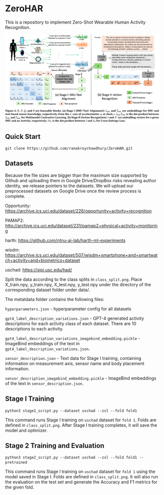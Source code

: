 # ZeroHAR
This is a repository to implement Zero-Shot Wearable Human Activity Recognition.

![alt text](https://github.com/ranakroychowdhury/ZeroHAR/blob/main/setup.png)

## Quick Start
```
git clone https://github.com/ranakroychowdhury/ZeroHAR.git
```

## Datasets
Because the file sizes are bigger than the maximum size supported by Github and uploading them in Google Drive/DropBox risks revealing author identity, we release pointers to the datasets. We will upload our preprocessed datasets on Google Drive once the review process is complete.

Opportunity: https://archive.ics.uci.edu/dataset/226/opportunity+activity+recognition

PAMAP2: http://archive.ics.uci.edu/dataset/231/pamap2+physical+activity+monitoring

harth: https://github.com/ntnu-ai-lab/harth-ml-experiments

wisdm: https://archive.ics.uci.edu/dataset/507/wisdm+smartphone+and+smartwatch+activity+and+biometrics+dataset

uschad: https://sipi.usc.edu/had/

Split the data according to the class splits in `class_split.png`. Place X_train.npy, y_train.npy, X_test.npy, y_test.npy under the directory of the corresponding dataset folder under data/.

The metatdata folder contains the following files:

`hyperparameters.json` - hyperparameter config for all datasets

`gpt4_label_description_variations.json` - GPT-4 generated activity descriptions for each activity class of each dataset. There are 10 descriptions to each activity.

`gpt4_label_description_variations_imagebind_embedding.pickle` - ImageBind embeddings of the text in `gpt4_label_description_variations.json`.

`sensor_description.json` - Text data for Stage I training, containing information on measurement axis, sensor name and body placement information.

`sensor_description_imagebind_embedding.pickle` - ImageBind embeddings of the text in `sensor_description.json`.



## Stage I Training

```
python3 stage1_script.py --dataset uschad --zsl --fold fold1
```

This command runs Stage I training on `uschad` dataset for `fold 1`. Folds are defined in `class_split.png`. After Stage I training completes, it will save the model and optimizer.



## Stage 2 Training and Evaluation

```
python3 stage2_script.py --dataset uschad --zsl --fold fold1 --pretrained
```

This command runs Stage I training on `uschad` dataset for `fold 1` using the model saved in Stage I. Folds are defined in `class_split.png`. It will also run the evaluation on the test set and generate the Accuracy and F1 metrics for the given fold.

